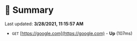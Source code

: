# 📖 Summary
Last updated: **3/28/2021, 11:15:57 AM**

- `GET` [https://google.com](https://google.com) - **Up** (107ms)
